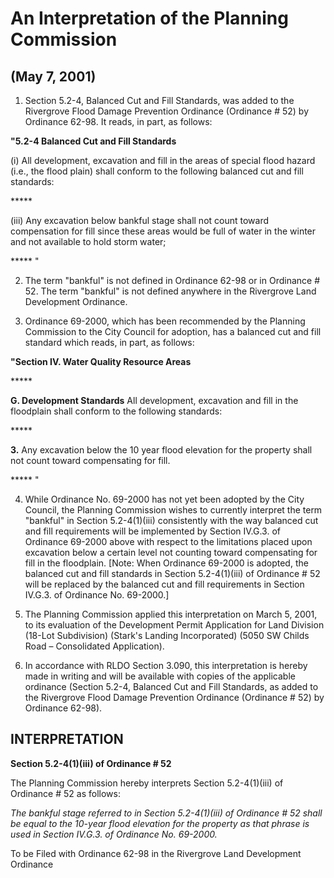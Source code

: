 # An Interpretation of the Planning Commission

## (May 7, 2001)

1. Section 5.2-4, Balanced Cut and Fill Standards, was added to the Rivergrove Flood Damage Prevention Ordinance (Ordinance # 52) by Ordinance 62-98. It reads, in part, as follows:

**"5.2-4 Balanced Cut and Fill Standards**

(i) All development, excavation and fill in the areas of special flood hazard (i.e., the flood plain) shall conform to the following balanced cut and fill standards:

\*\*\*\*\*

(iii) Any excavation below bankful stage shall not count toward compensation for fill since these areas would be full of water in the winter and not available to hold storm water;

\*\*\*\*\* "

2. The term "bankful" is not defined in Ordinance 62-98 or in Ordinance # 52. The term "bankful" is not defined anywhere in the Rivergrove Land Development Ordinance.

3. Ordinance 69-2000, which has been recommended by the Planning Commission to the City Council for adoption, has a balanced cut and fill standard which reads, in part, as follows:

**"Section IV. Water Quality Resource Areas**

\*\*\*\*\*

**G. Development Standards**
All development, excavation and fill in the floodplain shall conform to the following standards:

\*\*\*\*\*

**3.** Any excavation below the 10 year flood elevation for the property shall not count toward compensating for fill.

\*\*\*\*\* "

4. While Ordinance No. 69-2000 has not yet been adopted by the City Council, the Planning Commission wishes to currently interpret the term "bankful" in Section 5.2-4(1)(iii) consistently with the way balanced cut and fill requirements will be implemented by Section IV.G.3. of Ordinance 69-2000 above with respect to the limitations placed upon excavation below a certain level not counting toward compensating for fill in the floodplain. [Note: When Ordinance 69-2000 is adopted, the balanced cut and fill standards in Section 5.2-4(1)(iii) of Ordinance # 52 will be replaced by the balanced cut and fill requirements in Section IV.G.3. of Ordinance No. 69-2000.]

5. The Planning Commission applied this interpretation on March 5, 2001, to its evaluation of the Development Permit Application for Land Division (18-Lot Subdivision) (Stark's Landing Incorporated) (5050 SW Childs Road – Consolidated Application).

6. In accordance with RLDO Section 3.090, this interpretation is hereby made in writing and will be available with copies of the applicable ordinance (Section 5.2-4, Balanced Cut and Fill Standards, as added to the Rivergrove Flood Damage Prevention Ordinance (Ordinance # 52) by Ordinance 62-98).

## INTERPRETATION

**Section 5.2-4(1)(iii) of Ordinance # 52**

The Planning Commission hereby interprets Section 5.2-4(1)(iii) of Ordinance # 52 as follows:

_The bankful stage referred to in Section 5.2-4(1)(iii) of Ordinance # 52 shall be equal to the 10-year flood elevation for the property as that phrase is used in Section IV.G.3. of Ordinance No. 69-2000._

To be Filed with Ordinance 62-98 in the Rivergrove Land Development Ordinance
